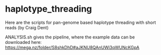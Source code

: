 # haplotype_threading
Here are the scripts for pan-genome based haplotype threading with short reads (by Craig Dent)

ANALYSIS.sh gives the pipeline, where the example data can be downloaded here: https://mega.nz/folder/S8shkDhD#aJKNU8QAnUWi3qWUNcKGpA
